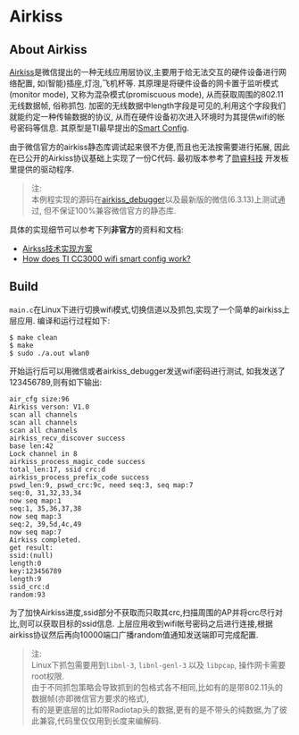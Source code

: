 # Airkiss


## About Airkiss

[Airkiss][airkiss]是微信提出的一种无线应用层协议,主要用于给无法交互的硬件设备进行网络配置,
如(智能)插座,灯泡,飞机杯等. 其原理是将硬件设备的网卡置于监听模式(monitor mode),
又称为混杂模式(promiscuous mode), 从而获取周围的802.11无线数据帧, 俗称抓包. 
加密的无线数据中length字段是可见的,利用这个字段我们就能约定一种传输数据的协议,
从而在硬件设备初次进入环境时为其提供wifi的帐号密码等信息.
其原型是TI最早提出的[Smart Config][smartcfg].

由于微信官方的airkiss静态库调试起来很不方便,而且也无法按需要进行拓展,
因此在已公开的Airkiss协议基础上实现了一份C代码. 最初版本参考了[勋睿科技][xrf]
开发板里提供的驱动程序.

> 注:  
> 本例程实现的源码在[airkiss\_debugger][akdbg]以及最新版的微信(6.3.13)上测试通过, 但不保证100%兼容微信官方的静态库.  

具体的实现细节可以参考下列**非官方**的资料和文档:

- [Airkss技术实现方案][airkiss_doc]
- [How does TI CC3000 wifi smart config work?][smartcfg_doc]

## Build

`main.c`在Linux下进行切换wifi模式,切换信道以及抓包,实现了一个简单的airkiss上层应用.
编译和运行过程如下:

    $ make clean
    $ make
    $ sudo ./a.out wlan0

开始运行后可以用微信或者airkiss\_debugger发送wifi密码进行测试, 如我发送了123456789,则有如下输出:

```
air_cfg size:96
Airkiss verson: V1.0
scan all channels
scan all channels
scan all channels
airkiss_recv_discover success
base len:42
Lock channel in 8
airkiss_process_magic_code success
total_len:17, ssid crc:d
airkiss_process_prefix_code success
pswd_len:9, pswd_crc:9c, need seq:3, seq map:7
seq:0, 31,32,33,34
now seq map:1
seq:1, 35,36,37,38
now seq map:3
seq:2, 39,5d,4c,49
now seq map:7
Airkiss completed.
get result:
ssid:(null)
length:0
key:123456789
length:9
ssid_crc:d
random:93
```

为了加快Airkiss进度,ssid部分不获取而只取其crc,扫描周围的AP并将crc尽行对比,则可以获取目标的ssid信息.
上层应用收到wifi帐号密码之后进行连接,根据airkiss协议然后再向10000端口广播random值通知发送端即可完成配置.

> 注:  
> Linux下抓包需要用到`libnl-3`, `libnl-genl-3` 以及 `libpcap`, 操作网卡需要root权限.  
> 由于不同抓包策略会导致抓到的包格式各不相同,比如有的是带802.11头的数据帧(亦即微信官方要求的格式),  
> 有的是更底层的比如带Radiotap头的数据,更有的是不带头的纯数据,为了彼此兼容,代码里仅仅用到长度来编解码.

[xrf]: http://www.xrf.net.cn
[akdbg]: http://iot.weixin.qq.com/wiki/doc/wifi/AirKissDebugger.apk
[airkiss]:http://iot.weixin.qq.com/wiki/doc/wifi/AirKissDoc.pdf
[smartcfg]:http://processors.wiki.ti.com/index.php/CC3000_Smart_Config
[airkiss_doc]:http://wenku.baidu.com/view/a5d51c18561252d380eb6eab.html
[smartcfg_doc]:http://electronics.stackexchange.com/questions/61704/how-does-ti-cc3000-wifi-smart-config-work

